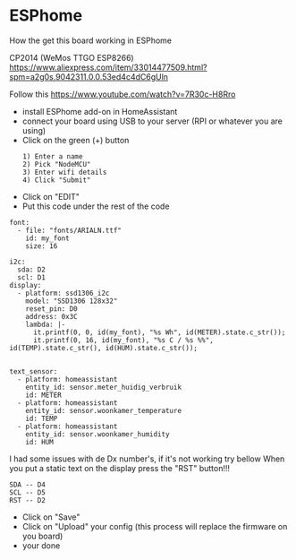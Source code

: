 # ESPhome

How the get this board working in ESPhome

CP2014 (WeMos TTGO ESP8266)
https://www.aliexpress.com/item/33014477509.html?spm=a2g0s.9042311.0.0.53ed4c4dC6gUln

Follow this https://www.youtube.com/watch?v=7R30c-H8Rro
- install ESPhome add-on in HomeAssistant
- connect your board using USB to your server (RPI or whatever you are using)
- Click on the green (+) button
  ```
  1) Enter a name
  2) Pick "NodeMCU"
  3) Enter wifi details
  4) Click "Submit"
  ```
- Click on "EDIT"
- Put this code under the rest of the code
```
font:
  - file: "fonts/ARIALN.ttf"
    id: my_font
    size: 16

i2c:
  sda: D2
  scl: D1
display:
  - platform: ssd1306_i2c
    model: "SSD1306 128x32"
    reset_pin: D0
    address: 0x3C
    lambda: |-
      it.printf(0, 0, id(my_font), "%s Wh", id(METER).state.c_str());
      it.printf(0, 16, id(my_font), "%s C / %s %%", id(TEMP).state.c_str(), id(HUM).state.c_str());

      
text_sensor:
  - platform: homeassistant
    entity_id: sensor.meter_huidig_verbruik
    id: METER
  - platform: homeassistant
    entity_id: sensor.woonkamer_temperature
    id: TEMP
  - platform: homeassistant
    entity_id: sensor.woonkamer_humidity
    id: HUM
```
I had some issues with de Dx number's, if it's not working try bellow
When you put a static text on the display press the "RST" button!!!
```
SDA -- D4
SCL -- D5
RST -- D2 
```
- Click on "Save"
- Click on "Upload" your config (this process will replace the firmware on you board)
- your done
